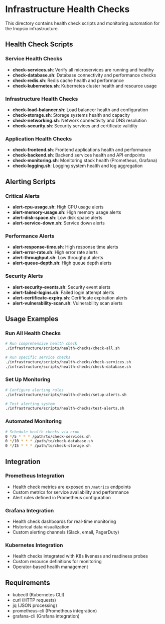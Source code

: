 # Infrastructure Health Checks

This directory contains health check scripts and monitoring automation for the Inopsio infrastructure.

## Health Check Scripts

### Service Health Checks
- **check-services.sh**: Verify all microservices are running and healthy
- **check-database.sh**: Database connectivity and performance checks
- **check-redis.sh**: Redis cache health and performance
- **check-kubernetes.sh**: Kubernetes cluster health and resource usage

### Infrastructure Health Checks
- **check-load-balancer.sh**: Load balancer health and configuration
- **check-storage.sh**: Storage systems health and capacity
- **check-networking.sh**: Network connectivity and DNS resolution
- **check-security.sh**: Security services and certificate validity

### Application Health Checks
- **check-frontend.sh**: Frontend applications health and performance
- **check-backend.sh**: Backend services health and API endpoints
- **check-monitoring.sh**: Monitoring stack health (Prometheus, Grafana)
- **check-logging.sh**: Logging system health and log aggregation

## Alerting Scripts

### Critical Alerts
- **alert-cpu-usage.sh**: High CPU usage alerts
- **alert-memory-usage.sh**: High memory usage alerts
- **alert-disk-space.sh**: Low disk space alerts
- **alert-service-down.sh**: Service down alerts

### Performance Alerts
- **alert-response-time.sh**: High response time alerts
- **alert-error-rate.sh**: High error rate alerts
- **alert-throughput.sh**: Low throughput alerts
- **alert-queue-depth.sh**: High queue depth alerts

### Security Alerts
- **alert-security-events.sh**: Security event alerts
- **alert-failed-logins.sh**: Failed login attempt alerts
- **alert-certificate-expiry.sh**: Certificate expiration alerts
- **alert-vulnerability-scan.sh**: Vulnerability scan alerts

## Usage Examples

### Run All Health Checks
```bash
# Run comprehensive health check
./infrastructure/scripts/health-checks/check-all.sh

# Run specific service checks
./infrastructure/scripts/health-checks/check-services.sh
./infrastructure/scripts/health-checks/check-database.sh
```

### Set Up Monitoring
```bash
# Configure alerting rules
./infrastructure/scripts/health-checks/setup-alerts.sh

# Test alerting system
./infrastructure/scripts/health-checks/test-alerts.sh
```

### Automated Monitoring
```bash
# Schedule health checks via cron
0 */5 * * * /path/to/check-services.sh
0 */10 * * * /path/to/check-database.sh
0 */15 * * * /path/to/check-storage.sh
```

## Integration

### Prometheus Integration
- Health check metrics are exposed on `/metrics` endpoints
- Custom metrics for service availability and performance
- Alert rules defined in Prometheus configuration

### Grafana Integration
- Health check dashboards for real-time monitoring
- Historical data visualization
- Custom alerting channels (Slack, email, PagerDuty)

### Kubernetes Integration
- Health checks integrated with K8s liveness and readiness probes
- Custom resource definitions for monitoring
- Operator-based health management

## Requirements
- kubectl (Kubernetes CLI)
- curl (HTTP requests)
- jq (JSON processing)
- prometheus-cli (Prometheus integration)
- grafana-cli (Grafana integration)
